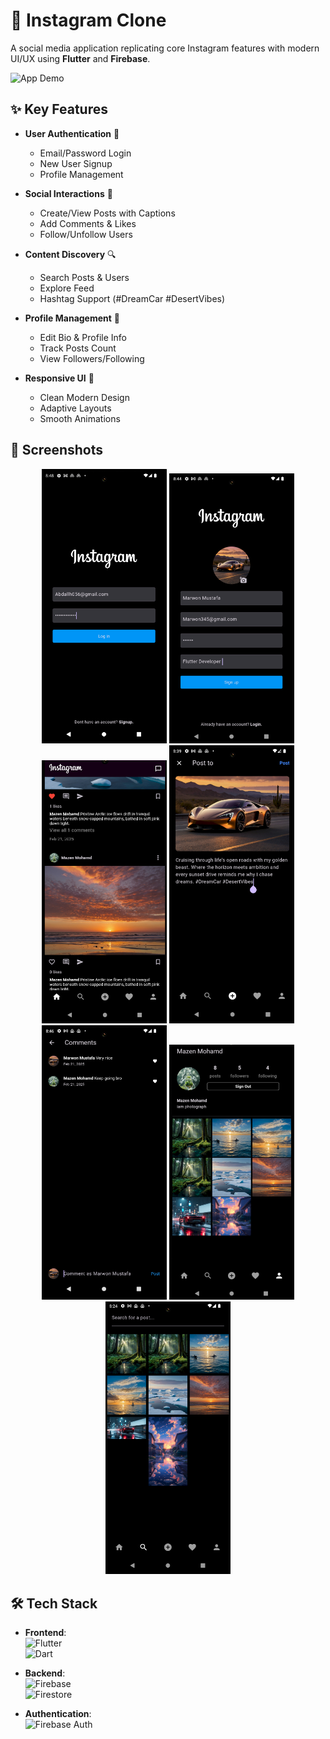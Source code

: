 # 📸 Instagram Clone  
A social media application replicating core Instagram features with modern UI/UX using **Flutter** and **Firebase**.

![App Demo](https://via.placeholder.com/800x400?text=Demo+Video+Here) <!-- Replace with actual demo video -->

## ✨ Key Features
- **User Authentication** 🔑
  - Email/Password Login
  - New User Signup
  - Profile Management

- **Social Interactions** 💬
  - Create/View Posts with Captions
  - Add Comments & Likes
  - Follow/Unfollow Users

- **Content Discovery** 🔍
  - Search Posts & Users
  - Explore Feed
  - Hashtag Support (#DreamCar #DesertVibes)

- **Profile Management** 👤
  - Edit Bio & Profile Info
  - Track Posts Count
  - View Followers/Following

- **Responsive UI** 📱
  - Clean Modern Design
  - Adaptive Layouts
  - Smooth Animations

## 📸 Screenshots
<div align="center">
  <img src="./assets/screenshots/login.png" width="200" alt="Login Screen">
  <img src="./assets/screenshots/signin.png" width="200" alt="Signup Screen">
  <img src="./assets/screenshots/home.png" width="200" alt="Home Feed">
  <img src="./assets/screenshots/post.png" width="200" alt="Post Creation">
  <img src="./assets/screenshots/comments.png" width="200" alt="Comments Section">
  <img src="./assets/screenshots/profile.png" width="200" alt="User Profile">
  <img src="./assets/screenshots/search.png" width="200" alt="Search Interface">
</div>

## 🛠️ Tech Stack
- **Frontend**:  
  <img src="https://img.shields.io/badge/Flutter-02569B?style=flat&logo=flutter&logoColor=white" alt="Flutter">  
  <img src="https://img.shields.io/badge/Dart-0175C2?style=flat&logo=dart&logoColor=white" alt="Dart">

- **Backend**:  
  <img src="https://img.shields.io/badge/Firebase-FFCA28?style=flat&logo=firebase&logoColor=black" alt="Firebase">  
  <img src="https://img.shields.io/badge/Cloud_Firestore-FFCA28?style=flat&logo=firebase&logoColor=black" alt="Firestore">

- **Authentication**:  
  <img src="https://img.shields.io/badge/Firebase_Auth-FFCA28?style=flat&logo=firebase&logoColor=black" alt="Firebase Auth">

